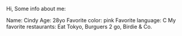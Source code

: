 Hi, 
Some info about me: 

Name: Cindy 
Age: 28yo
Favorite color: pink
Favorite language: C 
My favorite restaurants: Eat Tokyo, Burguers 2 go, Birdie & Co.  
